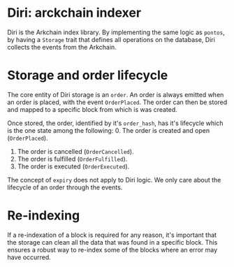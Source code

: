 # Diri: arckchain indexer

Diri is the Arkchain index library.
By implementing the same logic as `pontos`, by having a `Storage`
trait that defines all operations on the database, Diri collects
the events from the Arkchain.

# Storage and order lifecycle

The core entity of Diri storage is an `order`. An order is always emitted
when an order is placed, with the event `OrderPlaced`. The order can then
be stored and mapped to a specific block from which is was created.

Once stored, the order, identified by it's `order_hash`, has it's lifecycle
which is the one state among the following:
0. The order is created and open (`OrderPlaced`).
1. The order is cancelled (`OrderCancelled`).
2. The order is fulfilled (`OrderFulfilled`).
3. The order is executed (`OrderExecuted`).

The concept of `expiry` does not apply to Diri logic. We only care about the
lifecycle of an order through the events.

# Re-indexing

If a re-indexation of a block is required for any reason, it's important that
the storage can clean all the data that was found in a specific block.
This ensures a robust way to re-index some of the blocks where an error may
have occurred.
